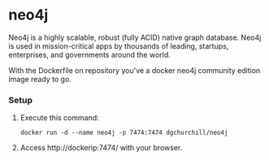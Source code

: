 neo4j
=====

Neo4j is a highly scalable, robust (fully ACID) native graph database. Neo4j is used in mission-critical apps by thousands of leading, startups, enterprises, and governments around the world.

With the Dockerfile on repository you've a docker neo4j community edition image ready to go.

### Setup

1. Execute this command:

	`docker run -d --name neo4j -p 7474:7474 dgchurchill/neo4j`

2. Access http://dockerip:7474/ with your browser.

